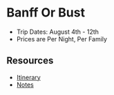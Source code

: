 # Banff Or Bust

- Trip Dates: August 4th - 12th
- Prices are Per Night, Per Family

## Resources

- [Itinerary](itinerary.md)
- [Notes](notes.md)
